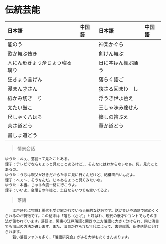 # 伝統芸能

|日本語                            | 中国語 | 日本語                                | 中国語 |
| :-------------------------------- | :----- | :------------------------------------ | :----- |
| <ruby>能のう</ruby>           |        | <ruby>神楽かぐら</ruby>                   |        |
| <ruby>歌か舞ぶ伎き</ruby>           |        | <ruby>剣けん舞ぶ</ruby>                   |        |
| <ruby>人にん形ぎょう浄じょう瑠る璃り</ruby>           |        | <ruby>日に本ほん舞ぶ踊う</ruby>                   |        |
| <ruby>狂きょう言げん</ruby>           |        | <ruby>落らく語ご</ruby>                   |        |
| <ruby>漫まん才さん</ruby>           |        | <ruby>猿さる回まわ　し</ruby>                   |        |
| <ruby>紙かみ切き　り</ruby>           |        | <ruby>浮うき世よ絵え</ruby>                   |        |
| <ruby>太たい鼓こ</ruby>           |        | <ruby>三しゃ味み線せん</ruby>                   |        |
| <ruby>尺しゃく八はち</ruby>           |        | <ruby>篠しの笛ぶえ</ruby>                   |        |
| <ruby>茶さ道どう</ruby>           |        | <ruby>華か道どう</ruby>                   |        |
| <ruby>書しょ道どう</ruby>           |        |                    |        |

> 情景会話

```text
ゆうた：ねぇ、落語って見たことある。
理子：テレビでならちょっと見たことあるけど…、そんなにはわからないなぁ。何。見たことあるの。
ゆうた：うちは親父が好きだからたまに見に行くんだけど、結構面白いんだよ。
理子：へぇ～、そうなんだ。じゃあちょっと見てみたいな。
ゆうた：本当。じゃあ今度一緒に行こうよ。
理子：いいよ、金曜日の午後と、土日ならいつでも空いてるよ。
```

> 落語

```text
　　江戸時代に完成し現代も受け継がれている伝統的な話芸です。話が笑いや洒落で締めくくられるのが特徴です。この結末は「落ち（さげ）」と呼ばれ、現代の漫才やコントでもその手法が使われています。落語は、関東の江戸落語と関西の上方落語に大きく分けられ、同じ演目でも演出の方法が違います。また、演目が作られた年代によって、古典落語、新作落語と分けられます。
　　若い落語ファンも多く、「落語研究会」がある大学もたくさんあります。
```
